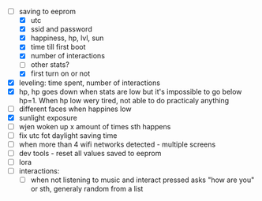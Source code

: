 - [ ] saving to eeprom
    - [x] utc
    - [x] ssid and password
    - [x] happiness, hp, lvl, sun
    - [x] time till first boot
    - [x] number of interactions
    - [ ] other stats?
    - [x] first turn on or not
- [x] leveling: time spent, number of interactions                                                                                           
- [x] hp, hp goes down when stats are low but it's impossible to go below hp=1. When hp low wery tired, not able to do practicaly anything   
- [ ] different faces when happines low                                                                                                      
- [x] sunlight exposure                                                                                                                                                                                                                            
- [ ] wjen woken up x amount of times sth happens
- [ ] fix utc fot daylight saving time
- [ ] when more than 4 wifi networks detected - multiple screens
- [ ] dev tools - reset all values saved to eeprom
- [ ] lora                                                             
- [ ] interactions:  
    - [ ] when not listening to music and interact pressed asks "how are you" or sth, generaly random from a list                            
